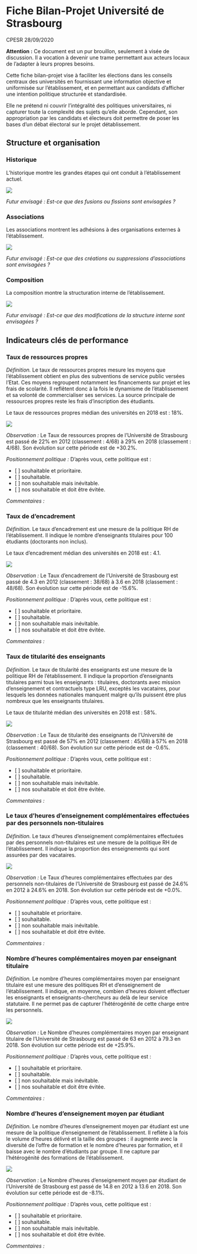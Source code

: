Fiche Bilan-Projet Université de Strasbourg
================
CPESR
28/09/2020

**Attention :** Ce document est un pur brouillon, seulement à visée de
discussion. Il a vocation à devenir une trame permettant aux acteurs
locaux de l’adapter à leurs propres besoins.

Cette fiche bilan-projet vise à faciliter les élections dans les
conseils centraux des universités en fournissant une information
objective et uniformisée sur l’établissement, et en permettant aux
candidats d’afficher une intention politique structurée et standardisée.

Elle ne prétend ni couvrir l’intégralité des politiques universitaires,
ni capturer toute la complexité des sujets qu’elle aborde. Cependant,
son appropriation par les candidats et électeurs doit permettre de poser
les bases d’un débat électoral sur le projet détablissement.

## Structure et organisation

### Historique

L’historique montre les grandes étapes qui ont conduit à l’établissement
actuel.

![](fbpESR_files/figure-gfm/histoire-1.png)<!-- -->

*Futur envisagé : Est-ce que des fusions ou fissions sont envisagées ?*

### Associations

Les associations montrent les adhésions à des organisations externes à
l’établissement.

![](fbpESR_files/figure-gfm/associations-1.png)<!-- -->

*Futur envisagé : Est-ce que des créations ou suppressions
d’associations sont envisagées ?*

### Composition

La composition montre la structuration interne de l’établissement.

![](fbpESR_files/figure-gfm/composition-1.png)<!-- -->

*Futur envisagé : Est-ce que des modifications de la structure interne
sont envisagées ?*

## Indicateurs clés de performance

### Taux de ressources propres

*Définition.* Le taux de ressources propres mesure les moyens que
l’établissement obtient en plus des subventions de service public
versées l’Etat. Ces moyens regroupent notamment les financements sur
projet et les frais de scolarité. Il reflêtent donc à la fois le
dynamisme de l’établissement et sa volonté de commercialiser ses
services. La source principale de ressources propres reste les frais
d’inscription des étudiants.

Le taux de ressources propres médian des universités en 2018 est : 18%.

![](fbpESR_files/figure-gfm/kpi.K.proPres-1.png)<!-- -->

*Observation :* Le Taux de ressources propres de l’Université de
Strasbourg est passé de 22% en 2012 (classement : 4/68) à 29% en 2018
(classement : 4/68). Son évolution sur cette période est de +30.2%.

*Positionnement politique :* D’après vous, cette politique est :

  - \[ \] souhaitable et prioritaire.
  - \[ \] souhaitable.
  - \[ \] non souhaitable mais inévitable.
  - \[ \] nos souhaitable et doit être évitée.

*Commentaires :*

### Taux de d’encadrement

*Définition.* Le taux d’encadrement est une mesure de la politique RH de
l’établissement. Il indique le nombre d’enseignants titulaires pour 100
étudiants (doctorants non inclus).

Le taux d’encadrement médian des universités en 2018 est : 4.1.

![](fbpESR_files/figure-gfm/kpi.K.titPetu-1.png)<!-- -->

*Observation :* Le Taux d’encadrement de l’Université de Strasbourg est
passé de 4.3 en 2012 (classement : 38/68) à 3.6 en 2018 (classement :
48/68). Son évolution sur cette période est de -15.6%.

*Positionnement politique :* D’après vous, cette politique est :

  - \[ \] souhaitable et prioritaire.
  - \[ \] souhaitable.
  - \[ \] non souhaitable mais inévitable.
  - \[ \] nos souhaitable et doit être évitée.

*Commentaires :*

### Taux de titularité des enseignants

*Définition.* Le taux de titularité des enseignants est une mesure de la
politique RH de l’établissement. Il indique la proportion d’enseignants
titulaires parmi tous les enseignants : titulaires, doctorants avec
mission d’enseignement et contractuels type LRU, exceptés les
vacataires, pour lesquels les données nationales manquent malgré qu’ils
puissent être plus nombreux que les enseignants titulaires.

Le taux de titularité médian des universités en 2018 est : 58%.

![](fbpESR_files/figure-gfm/kpi.K.titPens-1.png)<!-- -->

*Observation :* Le Taux de titularité des enseignants de l’Université de
Strasbourg est passé de 57% en 2012 (classement : 45/68) à 57% en 2018
(classement : 40/68). Son évolution sur cette période est de -0.6%.

*Positionnement politique :* D’après vous, cette politique est :

  - \[ \] souhaitable et prioritaire.
  - \[ \] souhaitable.
  - \[ \] non souhaitable mais inévitable.
  - \[ \] nos souhaitable et doit être évitée.

*Commentaires
:*

### Le taux d’heures d’enseignement complémentaires effectuées par des personnels non-titulaires

*Définition.* Le taux d’heures d’enseignement complémentaires effectuées
par des personnels non-titulaires est une mesure de la politique RH de
l’établissement. Il indique la proportion des enseignements qui sont
assurées par des vacataires.

![](fbpESR_files/figure-gfm/kpi.K.hcvPhee-1.png)<!-- -->

*Observation :* Le Taux d’heures complémentaires effectuées par des
personnels non-titulaires de l’Université de Strasbourg est passé de
24.6% en 2012 à 24.6% en 2018. Son évolution sur cette période est de
+0.0%.

*Positionnement politique :* D’après vous, cette politique est :

  - \[ \] souhaitable et prioritaire.
  - \[ \] souhaitable.
  - \[ \] non souhaitable mais inévitable.
  - \[ \] nos souhaitable et doit être évitée.

*Commentaires :*

### Nombre d’heures complémentaires moyen par enseignant titulaire

*Définition.* Le nombre d’heures complémentaires moyen par enseignant
titulaire est une mesure des politiques RH et d’enseignement de
l’établissement. Il indique, en moyenne, combien d’heures doivent
effectuer les enseignants et enseignants-chercheurs au delà de leur
service statutaire. Il ne permet pas de capturer l’hétérogénité de cette
charge entre les personnels.

![](fbpESR_files/figure-gfm/kpi.K.hctPtit-1.png)<!-- -->

*Observation :* Le Nombre d’heures complémentaires moyen par enseignant
titulaire de l’Université de Strasbourg est passé de 63 en 2012 à 79.3
en 2018. Son évolution sur cette période est de +25.9%.

*Positionnement politique :* D’après vous, cette politique est :

  - \[ \] souhaitable et prioritaire.
  - \[ \] souhaitable.
  - \[ \] non souhaitable mais inévitable.
  - \[ \] nos souhaitable et doit être évitée.

*Commentaires :*

### Nombre d’heures d’enseignement moyen par étudiant

*Définition.* Le nombre d’heures d’enseignement moyen par étudiant est
une mesure de la politique d’enseignement de l’établissement. Il reflète
à la fois le volume d’heures délivré et la taille des groupes : il
augmente avec la diversité de l’offre de formation et le nombre d’heures
par formation, et il baisse avec le nombre d’étudiants par groupe. Il ne
capture par l’hétérogénité des formations de l’établissement.

![](fbpESR_files/figure-gfm/kpi.K.heePetu-1.png)<!-- -->

*Observation :* Le Nombre d’heures d’enseignement moyen par étudiant de
l’Université de Strasbourg est passé de 14.8 en 2012 à 13.6 en 2018. Son
évolution sur cette période est de -8.1%.

*Positionnement politique :* D’après vous, cette politique est :

  - \[ \] souhaitable et prioritaire.
  - \[ \] souhaitable.
  - \[ \] non souhaitable mais inévitable.
  - \[ \] nos souhaitable et doit être évitée.

*Commentaires :*
